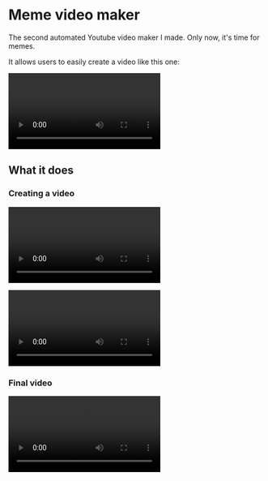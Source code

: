 # Meme video maker

The second automated Youtube video maker I made. Only now, it's time for memes.

It allows users to easily create a video like this one:

![Final video](./docs/final-video.mp4)

## What it does

### Creating a video

![Creating a video](./docs/first.mp4)

![Playing the video](./docs/second.mp4)

### Final video

![Final video](./docs/final-video.mp4)
